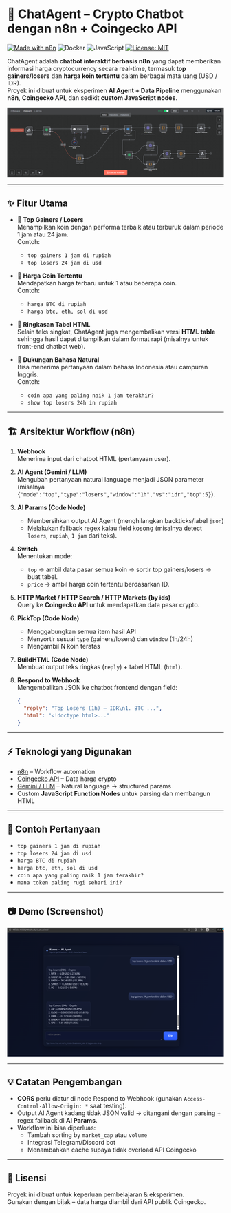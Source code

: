 # 🤖 ChatAgent – Crypto Chatbot dengan n8n + Coingecko API

[![Made with n8n](https://img.shields.io/badge/Made%20with-n8n-ff3e00?logo=n8n&logoColor=white)](https://n8n.io) ![Docker](https://img.shields.io/badge/Docker-ready-2496ED?logo=docker&logoColor=white) ![JavaScript](https://img.shields.io/badge/Code%20node-JavaScript-F7DF1E?logo=javascript&logoColor=white) [![License: MIT](https://img.shields.io/badge/License-MIT-yellow.svg)](#-lisensi)

ChatAgent adalah **chatbot interaktif berbasis n8n** yang dapat memberikan informasi harga cryptocurrency secara real-time, termasuk **top gainers/losers** dan **harga koin tertentu** dalam berbagai mata uang (USD / IDR).  
Proyek ini dibuat untuk eksperimen **AI Agent + Data Pipeline** menggunakan **n8n**, **Coingecko API**, dan sedikit **custom JavaScript nodes**.

<p align="center">
  <img src="images/n8n-chatagent.png" alt="Workflow n8n: BMKG → Filter → Telegram" width="600">
</p>

---

## ✨ Fitur Utama
- 🔹 **Top Gainers / Losers**  
  Menampilkan koin dengan performa terbaik atau terburuk dalam periode 1 jam atau 24 jam.  
  Contoh:  
  - `top gainers 1 jam di rupiah`  
  - `top losers 24 jam di usd`

- 🔹 **Harga Coin Tertentu**  
  Mendapatkan harga terbaru untuk 1 atau beberapa coin.  
  Contoh:  
  - `harga BTC di rupiah`  
  - `harga btc, eth, sol di usd`

- 🔹 **Ringkasan Tabel HTML**  
  Selain teks singkat, ChatAgent juga mengembalikan versi **HTML table** sehingga hasil dapat ditampilkan dalam format rapi (misalnya untuk front-end chatbot web).

- 🔹 **Dukungan Bahasa Natural**  
  Bisa menerima pertanyaan dalam bahasa Indonesia atau campuran Inggris.  
  Contoh:  
  - `coin apa yang paling naik 1 jam terakhir?`  
  - `show top losers 24h in rupiah`

---

## 🏗️ Arsitektur Workflow (n8n)

1. **Webhook**  
   Menerima input dari chatbot HTML (pertanyaan user).

2. **AI Agent (Gemini / LLM)**  
   Mengubah pertanyaan natural language menjadi JSON parameter (misalnya `{"mode":"top","type":"losers","window":"1h","vs":"idr","top":5}`).

3. **AI Params (Code Node)**  
   - Membersihkan output AI Agent (menghilangkan backticks/label `json`)  
   - Melakukan fallback regex kalau field kosong (misalnya detect `losers`, `rupiah`, `1 jam` dari teks).

4. **Switch**  
   Menentukan mode:
   - `top` → ambil data pasar semua koin → sortir top gainers/losers → buat tabel.  
   - `price` → ambil harga coin tertentu berdasarkan ID.

5. **HTTP Market / HTTP Search / HTTP Markets (by ids)**  
   Query ke **Coingecko API** untuk mendapatkan data pasar crypto.

6. **PickTop (Code Node)**  
   - Menggabungkan semua item hasil API  
   - Menyortir sesuai `type` (gainers/losers) dan `window` (1h/24h)  
   - Mengambil N koin teratas

7. **BuildHTML (Code Node)**  
   Membuat output teks ringkas (`reply`) + tabel HTML (`html`).

8. **Respond to Webhook**  
   Mengembalikan JSON ke chatbot frontend dengan field:
   ```json
   {
     "reply": "Top Losers (1h) – IDR\n1. BTC ...",
     "html": "<!doctype html>..."
   }
   ```

---

## ⚡ Teknologi yang Digunakan
- [n8n](https://n8n.io/) – Workflow automation
- [Coingecko API](https://www.coingecko.com/en/api) – Data harga crypto
- [Gemini / LLM](https://ai.google.dev/gemini-api) – Natural language → structured params
- Custom **JavaScript Function Nodes** untuk parsing dan membangun HTML

---

## 📌 Contoh Pertanyaan
- `top gainers 1 jam di rupiah`
- `top losers 24 jam di usd`
- `harga BTC di rupiah`
- `harga btc, eth, sol di usd`
- `coin apa yang paling naik 1 jam terakhir?`
- `mana token paling rugi sehari ini?`

---

## 📷 Demo (Screenshot)
<p align="center">
  <img src="images/ChatAgent.png" alt="Workflow n8n: BMKG → Filter → Telegram" width="600">
</p>

---

## 💡 Catatan Pengembangan
- **CORS** perlu diatur di node Respond to Webhook (gunakan `Access-Control-Allow-Origin: *` saat testing).  
- Output AI Agent kadang tidak JSON valid → ditangani dengan parsing + regex fallback di **AI Params**.  
- Workflow ini bisa diperluas:
  - Tambah sorting by `market_cap` atau `volume`
  - Integrasi Telegram/Discord bot
  - Menambahkan cache supaya tidak overload API Coingecko

---

## 📜 Lisensi
Proyek ini dibuat untuk keperluan pembelajaran & eksperimen.  
Gunakan dengan bijak – data harga diambil dari API publik Coingecko.
